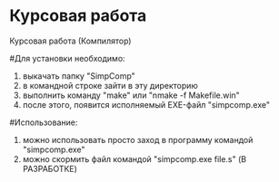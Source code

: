 # Курсовая работа
Курсовая работа (Компилятор)

#Для установки необходимо:
1. выкачать папку "SimpComp"
2. в командной строке зайти в эту директорию
3. выполнить команду "make" или "nmake -f Makefile.win"
4. после этого, появится исполняемый EXE-файл "simpcomp.exe"

#Использование:
1. можно использовать просто заход в программу командой "simpcomp.exe"
2. можно скормить файл командой "simpcomp.exe file.s" (В РАЗРАБОТКЕ)
